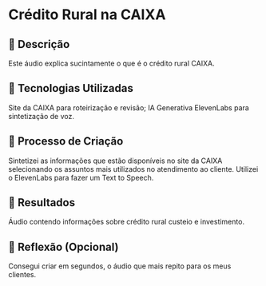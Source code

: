 # Crédito Rural na CAIXA

## 📒 Descrição
Este áudio explica sucintamente o que é o crédito rural CAIXA.

## 🤖 Tecnologias Utilizadas
Site da CAIXA para roteirização e revisão;
IA Generativa ElevenLabs para sintetização de voz.

## 🧐 Processo de Criação
Sintetizei as informações que estão disponíveis no site da CAIXA selecionando os assuntos mais utilizados no atendimento ao cliente. Utilizei o ElevenLabs para fazer um Text to Speech.

## 🚀 Resultados
Áudio contendo informações sobre crédito rural custeio e investimento.

## 💭 Reflexão (Opcional)
Consegui criar em segundos, o áudio que mais repito para os meus clientes.
